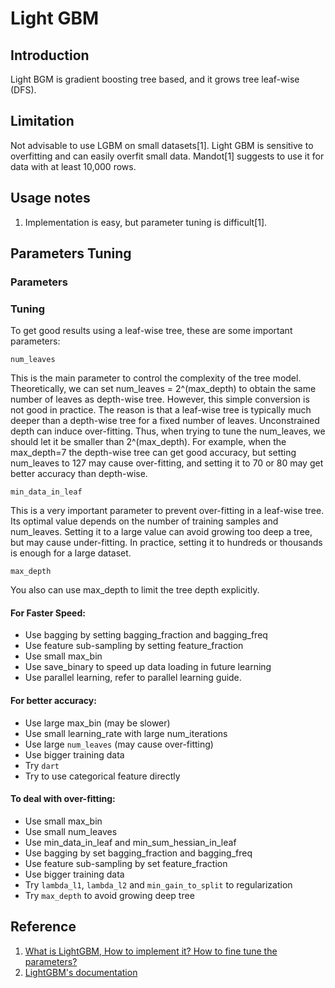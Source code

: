 # Light GBM

## Introduction

Light BGM is gradient boosting tree based, and it grows tree leaf-wise \(DFS\).

## Limitation

Not advisable to use LGBM on small datasets\[1\]. Light GBM is sensitive to overfitting and can easily overfit small data. Mandot\[1\] suggests to use it for data with at least 10,000 rows.

## Usage notes

1. Implementation is easy, but parameter tuning is difficult\[1\].

## Parameters Tuning

### Parameters

### Tuning

To get good results using a leaf-wise tree, these are some important parameters:

`num_leaves`

This is the main parameter to control the complexity of the tree model. Theoretically, we can set num\_leaves = 2^\(max\_depth\) to obtain the same number of leaves as depth-wise tree. However, this simple conversion is not good in practice. The reason is that a leaf-wise tree is typically much deeper than a depth-wise tree for a fixed number of leaves. Unconstrained depth can induce over-fitting. Thus, when trying to tune the num\_leaves, we should let it be smaller than 2^\(max\_depth\). For example, when the max\_depth=7 the depth-wise tree can get good accuracy, but setting num\_leaves to 127 may cause over-fitting, and setting it to 70 or 80 may get better accuracy than depth-wise.

`min_data_in_leaf`

This is a very important parameter to prevent over-fitting in a leaf-wise tree. Its optimal value depends on the number of training samples and num\_leaves. Setting it to a large value can avoid growing too deep a tree, but may cause under-fitting. In practice, setting it to hundreds or thousands is enough for a large dataset.

`max_depth`

You also can use max\_depth to limit the tree depth explicitly.

#### For Faster Speed:

* Use bagging by setting bagging\_fraction and bagging\_freq
* Use feature sub-sampling by setting feature\_fraction
* Use small max\_bin
* Use save\_binary to speed up data loading in future learning
* Use parallel learning, refer to parallel learning guide.

#### For better accuracy:

* Use large max\_bin \(may be slower\)
* Use small learning\_rate with large num\_iterations
* Use large `num_leaves` \(may cause over-fitting\)
* Use bigger training data
* Try `dart`
* Try to use categorical feature directly

#### To deal with over-fitting:

* Use small max\_bin
* Use small num\_leaves
* Use min\_data\_in\_leaf and min\_sum\_hessian\_in\_leaf
* Use bagging by set bagging\_fraction and bagging\_freq
* Use feature sub-sampling by set feature\_fraction
* Use bigger training data
* Try `lambda_l1`, `lambda_l2` and `min_gain_to_split` to regularization
* Try `max_depth` to avoid growing deep tree

## Reference

1. [What is LightGBM, How to implement it? How to fine tune the parameters?](https://medium.com/@pushkarmandot/https-medium-com-pushkarmandot-what-is-lightgbm-how-to-implement-it-how-to-fine-tune-the-parameters-60347819b7fc)
2. [LightGBM's documentation](https://lightgbm.readthedocs.io/en/latest/)

